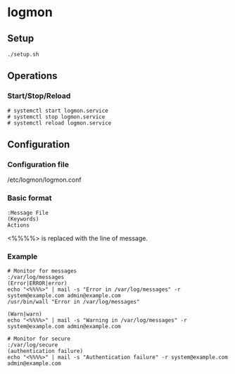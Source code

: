 logmon
======

## Setup
```
./setup.sh
```

## Operations
### Start/Stop/Reload
```
# systemctl start logmon.service
# systemctl stop logmon.service
# systemctl reload logmon.service
```

## Configuration
### Configuration file
/etc/logmon/logmon.conf

### Basic format
```
:Message File
(Keywords)
Actions
```

<%%%%> is replaced with the line of message.

### Example
```
# Monitor for messages
:/var/log/messages
(Error|ERROR|error)
echo "<%%%%>" | mail -s "Error in /var/log/messages" -r system@example.com admin@example.com 
/usr/bin/wall "Error in /var/log/messages"

(Warn|warn)
echo "<%%%%>" | mail -s "Warning in /var/log/messages" -r system@example.com admin@example.com

# Monitor for secure
:/var/log/secure
(authentication failure)
echo "<%%%%>" | mail -s "Authentication failure" -r system@example.com admin@example.com
```
